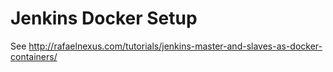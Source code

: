 # Jenkins Docker Setup 

See http://rafaelnexus.com/tutorials/jenkins-master-and-slaves-as-docker-containers/
